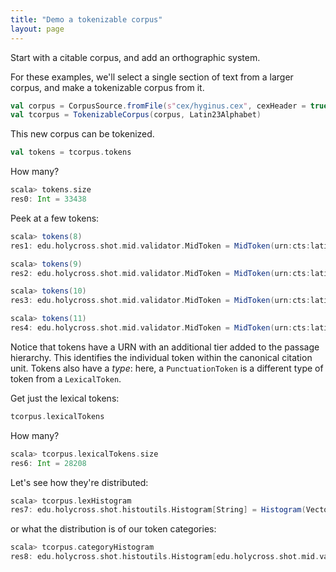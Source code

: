 ```yaml
---
title: "Demo a tokenizable corpus"
layout: page
---
```






Start with a citable corpus, and add an orthographic system.

For these examples, we'll select a single section of text from a larger corpus, and make a tokenizable corpus from it.


```scala
val corpus = CorpusSource.fromFile(s"cex/hyginus.cex", cexHeader = true)
val tcorpus = TokenizableCorpus(corpus, Latin23Alphabet)
```

This new corpus can be tokenized.

```scala
val tokens = tcorpus.tokens
```

How many?

```scala
scala> tokens.size
res0: Int = 33438
```

Peek at a few tokens:

```scala
scala> tokens(8)
res1: edu.holycross.shot.mid.validator.MidToken = MidToken(urn:cts:latinLit:stoa1263.stoa001.hc_tkns:pr.1.0,Ex,Some(LexicalToken))

scala> tokens(9)
res2: edu.holycross.shot.mid.validator.MidToken = MidToken(urn:cts:latinLit:stoa1263.stoa001.hc_tkns:pr.1.1,Caligine,Some(LexicalToken))

scala> tokens(10)
res3: edu.holycross.shot.mid.validator.MidToken = MidToken(urn:cts:latinLit:stoa1263.stoa001.hc_tkns:pr.1.2,Chaos,Some(LexicalToken))

scala> tokens(11)
res4: edu.holycross.shot.mid.validator.MidToken = MidToken(urn:cts:latinLit:stoa1263.stoa001.hc_tkns:pr.1.2_0,:,Some(PunctuationToken))
```

Notice that tokens have a URN with an additional tier added to the passage hierarchy.  This identifies the individual token within the canonical citation unit. Tokens also have a *type*:  here, a `PunctuationToken` is a different type of token from a `LexicalToken`.

Get just the lexical tokens:

```scala
tcorpus.lexicalTokens
```

How many?

```scala
scala> tcorpus.lexicalTokens.size
res6: Int = 28208
```

Let's see how they're distributed:

```scala
scala> tcorpus.lexHistogram
res7: edu.holycross.shot.histoutils.Histogram[String] = Histogram(Vector(Frequency(et,935), Frequency(in,707), Frequency(cum,621), Frequency(filius,402), Frequency(ex,391), Frequency(est,305), Frequency(ad,298), Frequency(qui,286), Frequency(se,276), Frequency(ut,219), Frequency(que,218), Frequency(quod,215), Frequency(filia,199), Frequency(ab,171), Frequency(eum,171), Frequency(a,153), Frequency(autem,136), Frequency(quae,133), Frequency(quem,120), Frequency(eius,116), Frequency(filium,110), Frequency(esse,102), Frequency(iouis,99), Frequency(ei,96), Frequency(eam,89), Frequency(non,88), Frequency(sunt,83), Frequency(id,83), Frequency(esset,81), Frequency(quam,77), Frequency(dicitur,75), Frequency(eo,74), Frequency(quo,73), Frequency(filiam,73), Frequency(inte...
```

or what the distribution is of our token categories:

```scala
scala> tcorpus.categoryHistogram
res8: edu.holycross.shot.histoutils.Histogram[edu.holycross.shot.mid.validator.MidTokenCategory] = Histogram(Vector(Frequency(LexicalToken,28208), Frequency(PunctuationToken,4669), Frequency(NumericToken,13)))
```
